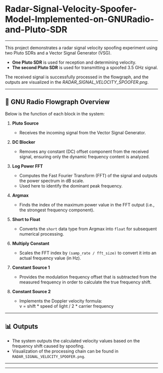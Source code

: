 # Radar-Signal-Velocity-Spoofer-Model-Implemented-on-GNURadio-and-Pluto-SDR
---
This project demonstrates a radar signal velocity spoofing experiment using two Pluto SDRs and a Vector Signal Generator (VSG).  

- **One Pluto SDR** is used for reception and determining velocity.  
- **The second Pluto SDR** is used for transmitting a spoofed 3.5 GHz signal.  

The received signal is successfully processed in the flowgraph, and the outputs are visualized in the *RADAR_SIGNAL_VELOCITY_SPOOFER.png*.  

---

## 🔹 GNU Radio Flowgraph Overview

Below is the function of each block in the system:

1. **Pluto Source**  
   - Receives the incoming signal from the Vector Signal Generator.  

2. **DC Blocker**  
   - Removes any constant (DC) offset component from the received signal, ensuring only the dynamic frequency content is analyzed.  

3. **Log Power FFT**  
   - Computes the Fast Fourier Transform (FFT) of the signal and outputs the power spectrum in dB scale.  
   - Used here to identify the dominant peak frequency.  

4. **Argmax**  
   - Finds the index of the maximum power value in the FFT output (i.e., the strongest frequency component).  

5. **Short to Float**  
   - Converts the `short` data type from Argmax into `float` for subsequent numerical processing.  

6. **Multiply Constant**  
   - Scales the FFT index by `(samp_rate / fft_size)` to convert it into an actual frequency value (in Hz).  

7. **Constant Source 1**  
   - Provides the modulation frequency offset that is subtracted from the measured frequency in order to calculate the true frequency shift.  

8. **Constant Source 2**  
   - Implements the Doppler velocity formula:  
 v = shift * speed of light / 2 * carrier frequency

---

## 📊 Outputs
- The system outputs the calculated velocity values based on the frequency shift caused by spoofing.  
- Visualization of the processing chain can be found in `RADAR_SIGNAL_VELOCITY_SPOOFER.png`.  

---



---
